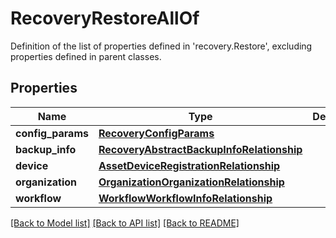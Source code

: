 # RecoveryRestoreAllOf

Definition of the list of properties defined in 'recovery.Restore', excluding properties defined in parent classes.
## Properties
Name | Type | Description | Notes
------------ | ------------- | ------------- | -------------
**config_params** | [**RecoveryConfigParams**](RecoveryConfigParams.md) |  | [optional] 
**backup_info** | [**RecoveryAbstractBackupInfoRelationship**](RecoveryAbstractBackupInfoRelationship.md) |  | [optional] 
**device** | [**AssetDeviceRegistrationRelationship**](AssetDeviceRegistrationRelationship.md) |  | [optional] 
**organization** | [**OrganizationOrganizationRelationship**](OrganizationOrganizationRelationship.md) |  | [optional] 
**workflow** | [**WorkflowWorkflowInfoRelationship**](WorkflowWorkflowInfoRelationship.md) |  | [optional] 

[[Back to Model list]](../README.md#documentation-for-models) [[Back to API list]](../README.md#documentation-for-api-endpoints) [[Back to README]](../README.md)


